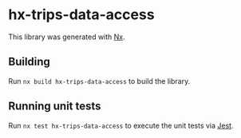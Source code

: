 # hx-trips-data-access

This library was generated with [Nx](https://nx.dev).

## Building

Run `nx build hx-trips-data-access` to build the library.

## Running unit tests

Run `nx test hx-trips-data-access` to execute the unit tests via [Jest](https://jestjs.io).
